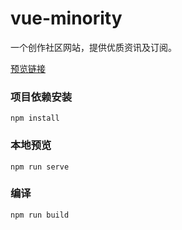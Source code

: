 # vue-minority

一个创作社区网站，提供优质资讯及订阅。

[预览链接]( https://mestarry.github.io/vue-minority/dist/ )

### 项目依赖安装
```
npm install
```
### 本地预览
```
npm run serve
```
### 编译
```
npm run build
```
